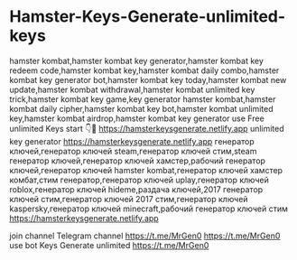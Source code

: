 # Hamster-Keys-Generate-unlimited-keys

hamster kombat,hamster kombat key generator,hamster kombat key redeem code,hamster kombat key,hamster kombat daily combo,hamster kombat key generator bot,hamster kombat key today,hamster kombat new update,hamster kombat withdrawal,hamster kombat unlimited key trick,hamster kombat key game,key generator hamster kombat,hamster kombat daily cipher,hamster kombat key bot,hamster kombat unlimited key,hamster kombat airdrop,hamster kombat key generator 
use Free unlimited Keys start 👇🔧
https://hamsterkeysgenerate.netlify.app
unlimited key generator 
https://hamsterkeysgenerate.netlify.app
генератор ключей,генератор ключей steam,генератор ключей стим,steam генератор ключей,генератор ключей хамстер,рабочий генератор ключей,генератор ключей hamster kombat,генератор ключей хамстер комбат,стим генератор,генератор ключей uplay,генератор ключей roblox,генератор ключей hideme,раздача ключей,2017 генератор ключей стим,генератор ключей 2017 стим,генератор ключей kaspersky,генератор ключей minecraft,рабочий генератор ключей стим
https://hamsterkeysgenerate.netlify.app

join channel Telegram channel 
https://t.me/MrGen0
https://t.me/MrGen0
use bot Keys Generate unlimited 
https://t.me/MrGen0
